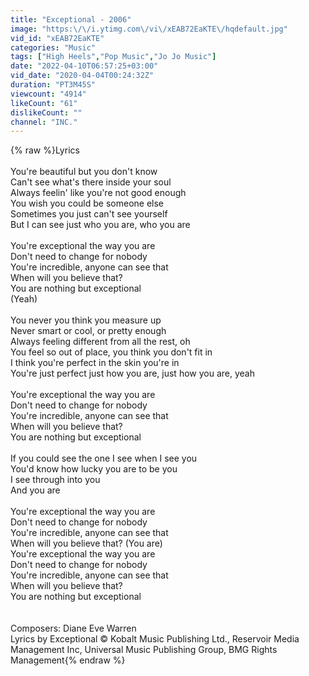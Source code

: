 ```yaml
---
title: "Exceptional - 2006"
image: "https:\/\/i.ytimg.com\/vi\/xEAB72EaKTE\/hqdefault.jpg"
vid_id: "xEAB72EaKTE"
categories: "Music"
tags: ["High Heels","Pop Music","Jo Jo Music"]
date: "2022-04-10T06:57:25+03:00"
vid_date: "2020-04-04T00:24:32Z"
duration: "PT3M45S"
viewcount: "4914"
likeCount: "61"
dislikeCount: ""
channel: "INC."
---
```

{% raw %}Lyrics<br /><br />You're beautiful but you don't know<br />Can't see what's there inside your soul<br />Always feelin' like you're not good enough<br />You wish you could be someone else<br />Sometimes you just can't see yourself<br />But I can see just who you are, who you are<br /><br />You're exceptional the way you are<br />Don't need to change for nobody<br />You're incredible, anyone can see that<br />When will you believe that?<br />You are nothing but exceptional<br />(Yeah)<br /><br />You never you think you measure up<br />Never smart or cool, or pretty enough<br />Always feeling different from all the rest, oh<br />You feel so out of place, you think you don't fit in<br />I think you're perfect in the skin you're in<br />You're just perfect just how you are, just how you are, yeah<br /><br />You're exceptional the way you are<br />Don't need to change for nobody<br />You're incredible, anyone can see that<br />When will you believe that?<br />You are nothing but exceptional<br /><br />If you could see the one I see when I see you<br />You'd know how lucky you are to be you<br />I see through into you<br />And you are<br /><br />You're exceptional the way you are<br />Don't need to change for nobody<br />You're incredible, anyone can see that<br />When will you believe that? (You are)<br />You're exceptional the way you are<br />Don't need to change for nobody<br />You're incredible, anyone can see that<br />When will you believe that?<br />You are nothing but exceptional<br /><br /><br />Composers: Diane Eve Warren<br />Lyrics by Exceptional © Kobalt Music Publishing Ltd., Reservoir Media Management Inc, Universal Music Publishing Group, BMG Rights Management{% endraw %}
